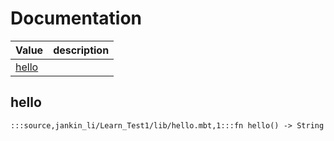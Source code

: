 # Documentation
|Value|description|
|---|---|
|[hello](#hello)||

## hello

```moonbit
:::source,jankin_li/Learn_Test1/lib/hello.mbt,1:::fn hello() -> String
```

